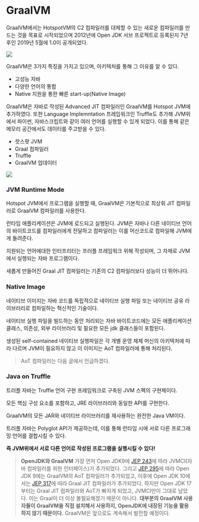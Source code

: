 # GraalVM


GraalVM에서는 HotspotVM의 C2 컴파일러를 대체할 수 있는 새로운 컴파일러를 만드는 것을 목표로 시작되었으며 2012년에 Open JDK 서브 프로젝트로 등록된지 7년 후인 2019년 5월에 1.0이 공개되었다.

![](https://img1.daumcdn.net/thumb/R1280x0/?scode=mtistory2&fname=https%3A%2F%2Fblog.kakaocdn.net%2Fdn%2F7dqDh%2FbtsmBZEKuE4%2FDnXBBIpyKl8RuT3OACCiZk%2Fimg.png)

GraalVM은 3가지 특징을 가지고 있으며, 아키텍처를 통해 그 이유를 알 수 있다.

- 고성능 자바
- 다양한 언어의 통합
- Native 지원을 통한 빠른 start-up(Native Image)

GraalVM은 자바로 작성된 Advanced JIT 컴파일러인 GraalVM를 Hotspot JVM에 추가하였다. 또한 Language Implemntation 프레임워크인 Truffle도 추가해 JVM위에서 파이썬, 자바스크립트와 같이 여러 언어를 실행할 수 있게 되었다. 이를 통해 같은 메모리 공간에서도 데이터를 주고받을 수 있다.

- 핫스팟 JVM
- Graal 컴파일러
- Truffle
- GraalVM 업데이터

![](https://img1.daumcdn.net/thumb/R1280x0/?scode=mtistory2&fname=https%3A%2F%2Fblog.kakaocdn.net%2Fdn%2FF6dCN%2Fbtsmz1cn4R0%2FaKKFKyUIAwkduRyjO8Dow1%2Fimg.png)

### JVM Runtime Mode

Hotspot JVM에서 프로그램을 실행할 때, GraalVM은 기본적으로 최상휘 JIT 컴파일러로 GraalVM 컴파일러를 사용한다.

런타임 애플리케이션은 JVM에 로드되고 실행된다. JVM은 자바나 다른 네이티브 언어의 바이트코드를 컴파일러에게 전달하고 컴파일러는 이를 머신코드로 컴파일해 JVM에게 돌려준다.

지원되는 언어에대한 인터프리터는 프러플 프레임워크 위해 작성되며, 그 자체로 JVM에서 실행되는 자바 프로그램이다.

새롭게 만들어진 Graal JIT 컴파일러는 기존의 C2 컴파일러보다 성능이 더 뛰어나다.


### Native Image

네이티브 이미지는 자바 코드를 독립적으로 네이티브 실행 파일 또는 네이티브 공유 라이브러리로 컴파일하는 혁신적인 기술이다.

네이티브 실행 파일을 빌드하는 동안 처리되는 자바 바이트코드에는 모든 애플리케이션 클래스, 의존성, 외부 라이브러리 및 필요한 모든 jdk 클래스들이 포함된다.

생성된 self-contained 네이티브 실행파일은 각 개별 운영 체제 머신의 아키텍처에 따라 다르며 JVM이 필요하지 않고 이 이미지는 AoT 컴파일러에 통해 처리된다.

> AoT 컴파일러는 다음 글에서 언급하겠다.


### Java on Truffle

트러플 자바는 Truffle 언어 구현 프레임워크로 구축된 JVM 스펙의 구현체이다.

모든 핵심 구성 요소를 포함하고, JRE 라이브러리와 동일한 API를 구현한다.

GraalVM의 모든 JAR와 네이티브 라이브러리를 재사용하는 완전한 Java VM이다.

트러플 자바는 Polyglot API가 제공하는데, 이를 통해 런타임 시에 서로 다른 프로그래밍 언어를 결합시킬 수 있다.

**즉 JVM위에서 서로 다른 언어로 작성된 프로그램을 실행시킬 수 있다!**




> **OpenJDK와 GraalVM**
  가장 먼저 Open JDK9에 [JEP 243](https://openjdk.org/jeps/243)에 따라 JVMCI(자바 컴파일러를 위한 인터페이스)가 추가되었다. 그리고 [JEP 295](https://openjdk.org/jeps/295)에 따라 Open JDK 9에는 GraalVM의 AoT 컴파일러가 추가되었고, 이후에 Open JDK 10에서는 [JEP 317](https://openjdk.org/jeps/317)에 따라 Graal JIT 컴파일러가 추가되었다. 하지만 Open JDK 17부터는 Graal JIT 컴파일러와 AoT가 빠지게 되었고, JVMCI만이 그대로 남았다. 이는 Graal이 더 이상 불필요해졌기 때문이 아니다. **대부분의 GraalVM 사용자들이 GraalVM을 직접 설치해서 사용하지, OpenJDK에 내장된 기능을 활용하지 않기 때문이다.** GraalVM은 앞으로도 계속해서 발전할 예정이다.




